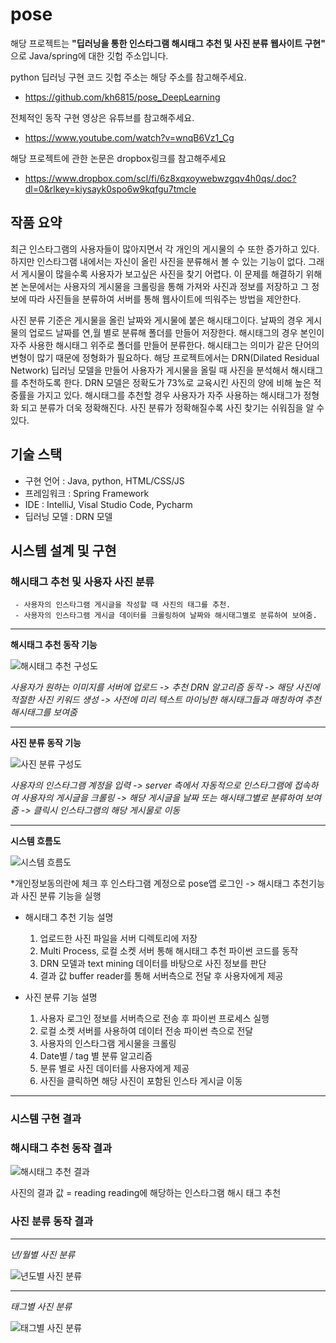 # pose
해당 프로젝트는 **"딥러닝을 통한 인스타그램 해시태그 추천 및 사진 분류 웹사이트 구현"** 으로 Java/spring에 대한 깃헙 주소입니다.

python 딥러닝 구현 코드 깃헙 주소는 해당 주소를 참고해주세요.
 - https://github.com/kh6815/pose_DeepLearning

전체적인 동작 구현 영상은 유튜브를 참고해주세요.
 - https://www.youtube.com/watch?v=wnqB6Vz1_Cg

해당 프로젝트에 관한 논문은 dropbox링크를 참고해주세요
 - https://www.dropbox.com/scl/fi/6z8xqxoywebwzgqv4h0qs/.doc?dl=0&rlkey=kiysayk0spo6w9kqfgu7tmcle

## 작품 요약
최근 인스타그램의 사용자들이 많아지면서 각 개인의 게시물의 수 또한 증가하고 있다. 하지만 인스타그램 내에서는 자신이 올린 사진을 분류해서 볼 수 있는 기능이 없다. 
그래서 게시물이 많을수록 사용자가 보고싶은 사진을 찾기 어렵다. 
이 문제를 해결하기 위해 본 논문에서는 사용자의 게시물을 크롤링을 통해 가져와 사진과 정보를 저장하고 그 정보에 따라 사진들을 분류하여 서버를 통해 웹사이트에 띄워주는 방법을 제안한다. 

사진 분류 기준은 게시물을 올린 날짜와 게시물에 붙은 해시태그이다. 날짜의 경우 게시물의 업로드 날짜를 연,월 별로 분류해 폴더를 만들어 저장한다.
해시태그의 경우 본인이 자주 사용한 해시태그 위주로 폴더를 만들어 분류한다. 해시태그는 의미가 같은 단어의 변형이 많기 때문에 정형화가 필요하다. 
해당 프로젝트에서는 DRN(Dilated Residual Network) 딥러닝 모델을 만들어 사용자가 게시물을 올릴 때 사진을 분석해서 해시태그를 추천하도록 한다. 
DRN 모델은 정확도가 73%로 교육시킨 사진의 양에 비해 높은 적중률을 가지고 있다. 해시태그를 추천할 경우 사용자가 자주 사용하는 해시태그가 정형화 되고 분류가 더욱 정확해진다. 
사진 분류가 정확해질수록 사진 찾기는 쉬워짐을 알 수 있다.

## 기술 스택
 - 구현 언어 : Java, python, HTML/CSS/JS
 - 프레임워크 : Spring Framework 
 - IDE : IntelliJ, Visal Studio Code, Pycharm 
 - 딥러닝 모델 : DRN 모델

## 시스템 설계 및 구현
 ### 해시태그 추천 및 사용자 사진 분류
     - 사용자의 인스타그램 게시글을 작성할 때 사진의 태그를 추천.
     - 사용자의 인스타그램 게시글 데이터를 크롤링하여 날짜와 해시태그별로 분류하여 보여줌.

***
**해시태그 추천 동작 기능**

   ![해시태그 추천 구성도](https://user-images.githubusercontent.com/62634760/130561192-a12f0d0e-3ebd-45d7-9aad-7180940806dc.PNG)

 *사용자가 원하는 이미지를 서버에 업로드 -> 추천 DRN 알고리즘 동작 -> 해당 사진에 적절한 사진 키워드 생성 -> 
 사전에 미리 텍스트 마이닝한 해시태그들과 매칭하여 추천해시태그를 보여줌*

***
**사진 분류 동작 기능**

   ![사진 분류 구성도](https://user-images.githubusercontent.com/62634760/130562151-b6c52897-4dc3-40ca-929f-5d150394e9b6.PNG)
     
 *사용자의 인스타그램 계정을 입력 -> server 측에서 자동적으로 인스타그램에 접속하여 사용자의 게시글을 크롤링 -> 해당 게시글을 날짜 또는 
  해시태그별로 분류하여 보여줌 -> 클릭시 인스타그램의 해당 게시물로 이동*

***
**시스템 흐름도**

   ![시스템 흐름도](https://user-images.githubusercontent.com/62634760/130562874-02302b05-1cb3-4e00-9cd2-5de4194d9b1b.PNG)


  *개인정보동의란에 체크 후 인스타그램 계정으로 pose앱 로그인 ->  해시태그 추천기능과 사진 분류 기능을 실행

  - 해시태그 추천 기능 설명 
     1) 업로드한 사진 파일을 서버 디렉토리에 저장 
     2) Multi Process, 로컬 소켓 서버 통해 해시태그 추천 파이썬 코드를 동작    
     3) DRN 모델과 text mining 데이터를 바탕으로 사진 정보를 판단 
     4) 결과 값 buffer reader를 통해 서버측으로 전달 후 사용자에게 제공

  - 사진 분류 기능 설명  
     1) 사용자 로그인 정보를 서버측으로 전송 후 파이썬 프로세스 실행   
     2) 로컬 소켓 서버를 사용하여 데이터 전송 파이썬 측으로 전달
     3) 사용자의 인스타그램 게시물을 크롤링
     4) Date별 / tag 별 분류 알고리즘  
     5) 분류 별로 사진 데이터를 사용자에게 제공  
     6) 사진을 클릭하면 해당 사진이 포함된 인스타 게시글 이동

***
### 시스템 구현 결과  
  ### 해시태그 추천 동작 결과

  ![해시태그 추천 결과](https://user-images.githubusercontent.com/62634760/130571797-c6a87459-e8fc-47dd-adae-2f852e8e9374.PNG)
   
  사진의 결과 값 = reading
  reading에 해당하는 인스타그램 해시 태그 추천   

  ### 사진 분류 동작 결과
***
   *년/월별 사진 분류*
 
  ![년도별 사진 분류](https://user-images.githubusercontent.com/62634760/130572258-20e0ae69-6940-45d7-be2e-9f212b78f766.PNG)

***
   *태그별 사진 분류*

   ![태그별 사진 분류](https://user-images.githubusercontent.com/62634760/130572334-f86c2f8c-e5e4-4a83-b77d-7f886b5288e0.PNG)  
